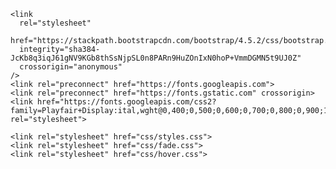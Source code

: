 <!DOCTYPE html>

<html lang="en">

<head>
	<title>Kim Ho</title>
	<link rel="icon" sizes="16x16"
		href="images/favicon-red.png">
    <meta charset="utf-8">
    <meta name="viewport" content="width=device-width, initial-scale=1, shrink-to-fit=no">

    <link
      rel="stylesheet"
      href="https://stackpath.bootstrapcdn.com/bootstrap/4.5.2/css/bootstrap.min.css"
      integrity="sha384-JcKb8q3iqJ61gNV9KGb8thSsNjpSL0n8PARn9HuZOnIxN0hoP+VmmDGMN5t9UJ0Z"
      crossorigin="anonymous"
    />
    <link rel="preconnect" href="https://fonts.googleapis.com">
    <link rel="preconnect" href="https://fonts.gstatic.com" crossorigin>
    <link href="https://fonts.googleapis.com/css2?family=Playfair+Display:ital,wght@0,400;0,500;0,600;0,700;0,800;0,900;1,400;1,500;1,600;1,700;1,800;1,900&family=Raleway:ital,wght@0,100;0,200;0,300;0,400;0,500;0,600;0,700;0,800;0,900;1,100;1,200;1,300;1,400;1,500;1,600;1,700;1,800;1,900&display=swap" rel="stylesheet">   

	<link rel="stylesheet" href="css/styles.css">
    <link rel="stylesheet" href="css/fade.css">
    <link rel="stylesheet" href="css/hover.css">
	
	
